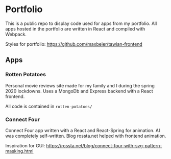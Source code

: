 # Portfolio

This is a public repo to display code used for apps from my portfolio. All apps hosted in the portfolio are written in React and compiled with Webpack.

Styles for portfolio: https://github.com/maxbeier/tawian-frontend

## Apps

### Rotten Potatoes

Personal movie reviews site made for my family and I during the spring 2020 lockdowns. Uses a MongoDb and Express backend with a React frontend.

All code is contained in `rotten-potatoes/`

### Connect Four

Connect Four app written with a React and React-Spring for animation. AI was completely self-written. Blog rossta.net helped with frontend animation.

Inspiration for GUI: https://rossta.net/blog/connect-four-with-svg-pattern-masking.html

